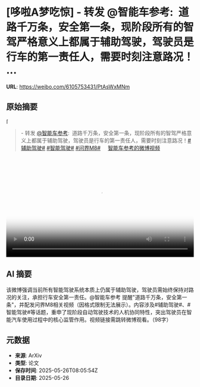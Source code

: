 # [哆啦A梦吃惊] - 转发 @智能车参考:&ensp;道路千万条，安全第一条，现阶段所有的智驾严格意义上都属于辅助驾驶，驾驶员是行车的第一责任人，需要时刻注意路况！ ...

**URL**: https://weibo.com/6105753431/PtAsWxMNm

## 原始摘要

<span class="url-icon"><img alt="[哆啦A梦吃惊]" src="https://h5.sinaimg.cn/m/emoticon/icon/doraemon/dr_01chijing-31d5542cca.png" style="width:1em; height:1em;" referrerpolicy="no-referrer"></span><br><blockquote> - 转发 <a href="https://weibo.com/7598386911" target="_blank">@智能车参考</a>: 道路千万条，安全第一条，现阶段所有的智驾严格意义上都属于辅助驾驶，驾驶员是行车的第一责任人，需要时刻注意路况！﻿<a href="https://m.weibo.cn/search?containerid=231522type%3D1%26t%3D10%26q%3D%23%E8%BE%85%E5%8A%A9%E9%A9%BE%E9%A9%B6%23" data-hide=""><span class="surl-text">#辅助驾驶#</span></a> ﻿<a href="https://m.weibo.cn/search?containerid=231522type%3D1%26t%3D10%26q%3D%23%E6%99%BA%E8%83%BD%E9%A9%BE%E9%A9%B6%23&amp;isnewpage=1" data-hide=""><span class="surl-text">#智能驾驶#</span></a> ﻿<a href="https://m.weibo.cn/search?containerid=231522type%3D1%26t%3D10%26q%3D%23%E9%97%AE%E7%95%8CM8%23&amp;extparam=%23%E9%97%AE%E7%95%8CM8%23" data-hide=""><span class="surl-text">#问界M8#</span></a> <a href="https://video.weibo.com/show?fid=1034:5170508464062507" data-hide=""><span class="url-icon"><img style="width: 1rem;height: 1rem" src="https://h5.sinaimg.cn/upload/2015/09/25/3/timeline_card_small_video_default.png" referrerpolicy="no-referrer"></span><span class="surl-text">智能车参考的微博视频</span></a> </blockquote><br clear="both"><div style="clear: both"></div><video controls="controls" poster="https://tvax2.sinaimg.cn/orj480/008ie3xBgy1i1spwifbmnj30u0140qmo.jpg" style="width: 100%"><source src="https://f.video.weibocdn.com/o0/yVu51E1Jlx08oxEr6AKY01041200dLPI0E010.mp4?label=mp4_720p&amp;template=720x1280.24.0&amp;ori=0&amp;ps=1CwnkDw1GXwCQx&amp;Expires=1748250103&amp;ssig=Owaxi4CEc2&amp;KID=unistore,video"><source src="https://f.video.weibocdn.com/o0/3bI1CJPnlx08oxEwmApW010412008UNh0E010.mp4?label=mp4_hd&amp;template=540x960.24.0&amp;ori=0&amp;ps=1CwnkDw1GXwCQx&amp;Expires=1748250103&amp;ssig=ODcw1062J3&amp;KID=unistore,video"><source src="https://f.video.weibocdn.com/o0/wWszcYs1lx08oxEqXdOo010412004WT20E010.mp4?label=mp4_ld&amp;template=360x640.24.0&amp;ori=0&amp;ps=1CwnkDw1GXwCQx&amp;Expires=1748250103&amp;ssig=5V8NPk9BID&amp;KID=unistore,video"><p>视频无法显示，请前往<a href="https://video.weibo.com/show?fid=1034%3A5170508464062507" target="_blank" rel="noopener noreferrer">微博视频</a>观看。</p></video>

## AI 摘要

该微博强调当前所有智能驾驶系统本质上仍属于辅助驾驶，驾驶员需始终保持对路况的关注，承担行车安全第一责任。@智能车参考 提醒"道路千万条，安全第一条"，并配发问界M8相关视频（因格式限制无法展示）。内容涉及#辅助驾驶#、#智能驾驶#等话题，重申了现阶段自动驾驶技术的人机协同特性，突出驾驶员在智能汽车使用过程中的核心监管作用。视频链接需跳转微博观看。（98字）

## 元数据

- **来源**: ArXiv
- **类型**: 论文
- **保存时间**: 2025-05-26T08:05:54Z
- **目录日期**: 2025-05-26
